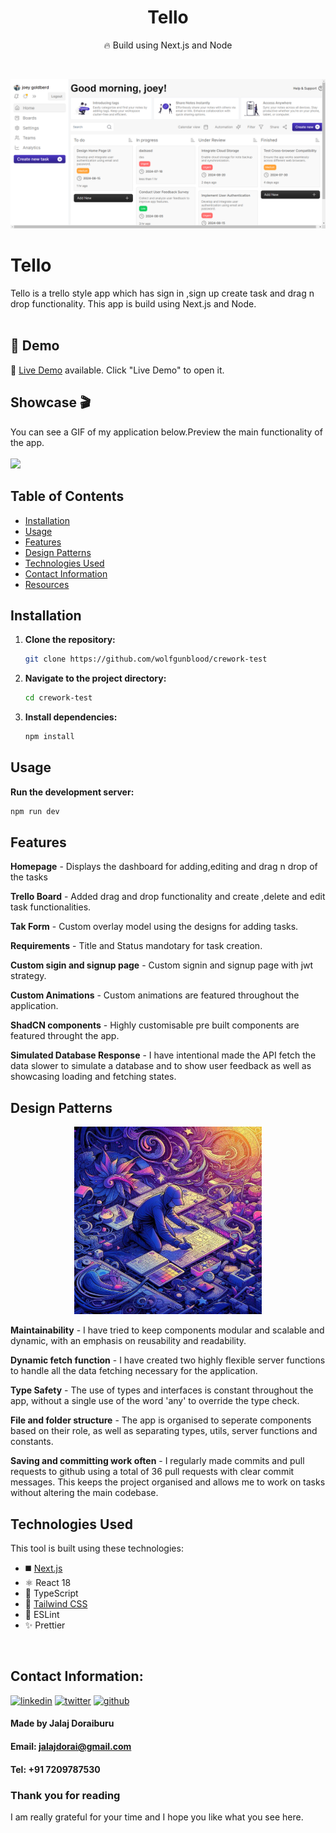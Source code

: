 <div align="center">
  <h1>Tello</h1>
  <p>🔥 Build using Next.js and Node</p>

</div>
<br />

![](https://github.com/wolfgunblood/crework-test/blob/main/frontend/public/creworkhone.png)

# Tello

Tello is a trello style app which has sign in ,sign up create task and drag n drop functionality.
This app is build using Next.js and Node.
<br /><br />

## 🔴 Demo

🧪 [Live Demo](https://crework-test.vercel.app/) available. Click "Live Demo" to open it.

## Showcase 🎬

You can see a GIF of my application below.Preview the main functionality of the app. <br /> <br />
![](https://github.com/wolfgunblood/crework-test/blob/main/frontend/public/demo.gif?raw=true)

## Table of Contents

- [Installation](#installation)
- [Usage](#usage)
- [Features](#features)
- [Design Patterns](#design-patterns)
- [Technologies Used](#technologies-used)
- [Contact Information](#contact-information)
- [Resources](#resources)

## Installation

1. **Clone the repository:**
   ```bash
   git clone https://github.com/wolfgunblood/crework-test
   ```
1. **Navigate to the project directory:**
   ```bash
   cd crework-test
   ```
1. **Install dependencies:**
   ```bash
   npm install
   ```

## Usage

**Run the development server:**

```bash
npm run dev
```

## Features

**Homepage** - Displays the dashboard for adding,editing and drag n drop of the tasks

**Trello Board** - Added drag and drop functionality and create ,delete and edit task functionalities.

**Tak Form** - Custom overlay model using the designs for adding tasks.

**Requirements** - Title and Status mandotary for task creation.

**Custom sigin and signup page** - Custom signin and signup page with jwt strategy.

**Custom Animations** - Custom animations are featured throughout the application.

**ShadCN components** - Highly customisable pre built components are featured throught the app.

**Simulated Database Response** - I have intentional made the API fetch the data slower to simulate a database and to show user feedback as well as showcasing loading and fetching states.

## Design Patterns

<div align="center">
<img src="frontend/public/design-patterns.jpeg" alt="Banner Image for Design pattern" width="300">
</div>

**Maintainability** - I have tried to keep components modular and scalable and dynamic, with an emphasis on reusability and readability.

**Dynamic fetch function** - I have created two highly flexible server functions to handle all the data fetching necessary for the application.

**Type Safety** - The use of types and interfaces is constant throughout the app, without a single use of the word 'any' to override the type check.

**File and folder structure** - The app is organised to seperate components based on their role, as well as separating types, utils, server functions and constants.

**Saving and committing work often** - I regularly made commits and pull requests to github using a total of 36 pull requests with clear commit messages. This keeps the project organised and allows me to work on tasks without altering the main codebase.

## Technologies Used

This tool is built using these technologies:

- ◼️ [Next.js](https://nextjs.org)
- ⚛️ React 18
- 🔰 TypeScript
- 💠 [Tailwind CSS](https://tailwindcss.com)
- 📏 ESLint
- ✨ Prettier

<br />

## Contact Information:

[![linkedin](https://skillicons.dev/icons?i=linkedin)](https://www.linkedin.com/in/jalajdorai/)
[![twitter](https://skillicons.dev/icons?i=twitter)](https://www.x.com/jalajdu/)
[![github](https://skillicons.dev/icons?i=github)](https://github.com/wolfgunblood/)

#### Made by Jalaj Doraiburu

#### Email: **jalajdorai@gmail.com**

#### Tel: **+91 7209787530**

### Thank you for reading

I am really grateful for your time and I hope you like what you see here.
